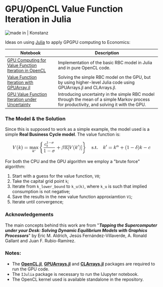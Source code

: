 # GPU/OpenCL Value Function Iteration in Julia

![made in | Konstanz](https://img.shields.io/badge/made%20in-Konstanz-blue.svg)

Ideas on using [Julia](http://julialang.org) to apply GPGPU computing to Economics:

| Notebook                                                     | Description                                                  |
| ------------------------------------------------------------ | ------------------------------------------------------------ |
| [GPU Computing for Value Function Iteration in OpenCL](https://github.com/giob1994/OpenCL-VFI-in-Julia/blob/master/OpenCL%20Value%20Function%20Iteration.ipynb) | Implementation of the basic RBC model in Julia and in pure OpenCL code. |
| [Value Function Iteration with GPUArray.jl](https://github.com/giob1994/OpenCL-VFI-in-Julia/blob/master/VFI%20with%20GPUArrays.ipynb) | Solving the simple RBC model on the GPU, but by using higher-level Julia code using GPUArrays.jl and CLArrays.jl. |
| [GPU Value Function Iteration under Uncertainty](https://github.com/giob1994/OpenCL-VFI-in-Julia/blob/master/GPU%20Value%20Function%20Iteration%20under%20Uncertainty.ipynb) | Introducing uncertainty in the simple RBC model through the mean of a simple Markov process for productivity, and solving it with the GPU. |

### The Model & the Solution

Since this is supposed to work as a simple example, the model used is a simple **Real Business Cycle model**.
The value function is:

<p align="center">
   <img width=90% src="res/rbc.png">
</p>

For both the CPU and the GPU algorithm we employ a "brute force" algorithm:

1. Start with a guess for the value function, `V0`;
2. Take the capital grid point `k`;
3. Iterate from `k_lower_bound` to `k_u(k)`, where `k_u` is such that implied consumption is not negative;
4. Save the results in the new value function approxiamtion `V1`;
5. Iterate until convergence;

### Acknowledgements

The main concepts behind this work are from "**_Tapping the Supercomputer under your Desk: Solving Dynamic Equilibrium Models with Graphics Processors_**" by Eric M. Aldrich, Jesús Fernández-Villaverde, A. Ronald Gallant and Juan F. Rubio-Ramírez.

### Notes:

- The **[OpenCL.jl](https://github.com/JuliaGPU/OpenCL.jl)**, **[GPUArrays.jl](https://github.com/JuliaGPU/GPUArrays.jl)** and **[CLArrays.jl](https://github.com/JuliaGPU/CLArrays.jl)** packages are required to run the GPU code.
- The `IJulia` package is necessary to run the IJupyter notebook.
- The OpenCL kernel used is available standalone in the repository.




